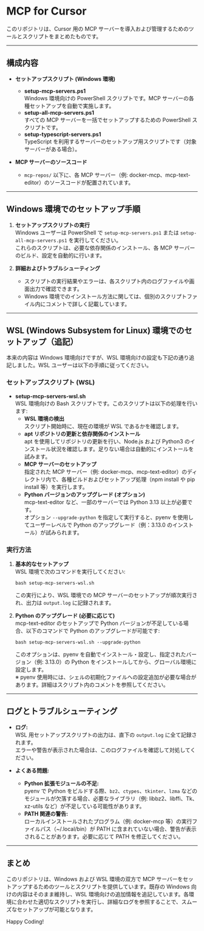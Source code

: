 # MCP for Cursor

このリポジトリは、Cursor 用の MCP サーバーを導入および管理するためのツールとスクリプトをまとめたものです。

---

## 構成内容

- **セットアップスクリプト (Windows 環境)**
  - **setup-mcp-servers.ps1**  
    Windows 環境向けの PowerShell スクリプトです。MCP サーバーの各種セットアップを自動で実施します。
  - **setup-all-mcp-servers.ps1**  
    すべての MCP サーバーを一括でセットアップするための PowerShell スクリプトです。
  - **setup-typescript-servers.ps1**  
    TypeScript を利用するサーバーのセットアップ用スクリプトです（対象サーバーがある場合）。

- **MCP サーバーのソースコード**
  - `mcp-repos/` 以下に、各 MCP サーバー（例: docker-mcp、mcp-text-editor）のソースコードが配置されています。

---

## Windows 環境でのセットアップ手順

1. **セットアップスクリプトの実行**  
   Windows ユーザーは PowerShell で `setup-mcp-servers.ps1` または `setup-all-mcp-servers.ps1` を実行してください。  
   これらのスクリプトは、必要な依存関係のインストール、各 MCP サーバーのビルド、設定を自動的に行います。

2. **詳細およびトラブルシューティング**  
   - スクリプトの実行結果やエラーは、各スクリプト内のログファイルや画面出力で確認できます。
   - Windows 環境でのインストール方法に関しては、個別のスクリプトファイル内にコメントで詳しく記載しています。

---

## WSL (Windows Subsystem for Linux) 環境でのセットアップ（追記）

本来の内容は Windows 環境向けですが、WSL 環境向けの設定も下記の通り追記しました。WSL ユーザーは以下の手順に従ってください。

### セットアップスクリプト (WSL)

- **setup-mcp-servers-wsl.sh**  
  WSL 環境向けの Bash スクリプトです。このスクリプトは以下の処理を行います:
  - **WSL 環境の検出**  
    スクリプト開始時に、現在の環境が WSL であるかを確認します。
  - **apt リポジトリの更新と依存関係のインストール**  
    apt を使用してリポジトリの更新を行い、Node.js および Python3 のインストール状況を確認します。足りない場合は自動的にインストールを試みます。
  - **MCP サーバーのセットアップ**  
    指定された MCP サーバー（例: docker-mcp、mcp-text-editor）のディレクトリ内で、各種ビルドおよびセットアップ処理（npm install や pip install 等）を実行します。
  - **Python バージョンのアップグレード (オプション)**  
    mcp-text-editor など、一部のサーバーでは Python 3.13 以上が必要です。  
    オプション `--upgrade-python` を指定して実行すると、pyenv を使用してユーザーレベルで Python のアップグレード（例：3.13.0 のインストール）が試みられます。

### 実行方法

1. **基本的なセットアップ**  
   WSL 環境で次のコマンドを実行してください:
   ```
   bash setup-mcp-servers-wsl.sh
   ```
   この実行により、WSL 環境での MCP サーバーのセットアップが順次実行され、出力は `output.log` に記録されます。

2. **Python のアップグレード (必要に応じて)**  
   mcp-text-editor のセットアップで Python バージョンが不足している場合、以下のコマンドで Python のアップグレードが可能です:
   ```
   bash setup-mcp-servers-wsl.sh --upgrade-python
   ```
   このオプションは、pyenv を自動でインストール・設定し、指定されたバージョン（例: 3.13.0）の Python をインストールしてから、グローバル環境に設定します。  
   ※ pyenv 使用時には、シェルの初期化ファイルへの設定追加が必要な場合があります。詳細はスクリプト内のコメントを参照してください。

---

## ログとトラブルシューティング

- **ログ:**  
  WSL 用セットアップスクリプトの出力は、直下の `output.log` に全て記録されます。  
  エラーや警告が表示された場合は、このログファイルを確認して対処してください。

- **よくある問題:**  
  - **Python 拡張モジュールの不足:**  
    pyenv で Python をビルドする際、`bz2`、`ctypes`、`tkinter`、`lzma` などのモジュールが欠落する場合、必要なライブラリ（例: libbz2、libffi、Tk、xz-utils など）が不足している可能性があります。
  - **PATH 関連の警告:**  
    ローカルインストールされたプログラム（例: docker-mcp 等）の実行ファイルパス（~/.local/bin）が PATH に含まれていない場合、警告が表示されることがあります。必要に応じて PATH を修正してください。

---

## まとめ

このリポジトリは、Windows および WSL 環境の双方で MCP サーバーをセットアップするためのツールとスクリプトを提供しています。既存の Windows 向けの内容はそのまま維持し、WSL 環境向けの追加情報を追記しています。各環境に合わせた適切なスクリプトを実行し、詳細なログを参照することで、スムーズなセットアップが可能となります。

Happy Coding!
